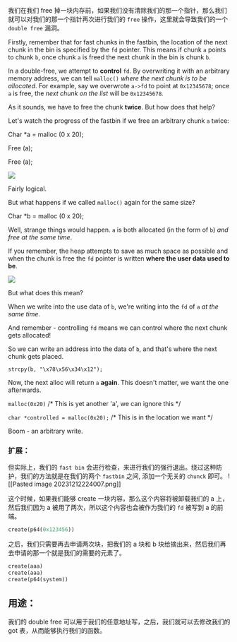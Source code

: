 我们在我们 free 掉一块内存前，如果我们没有清除我们的那一个指针，那么我们就可以对我们的那一个指针再次进行我们的 `free` 操作，这里就会导致我们的一个 `double free` 漏洞。

Firstly, remember that for fast chunks in the fastbin, the location of the next chunk in the bin is specified by the `fd` pointer. This means if chunk `a` points to chunk `b`, once chunk `a` is freed the next chunk in the bin is chunk `b`.

In a double-free, we attempt to **control** `fd`. By overwriting it with an arbitrary memory address, we can tell `malloc()` _where the next chunk is to be allocated_. For example, say we overwrote `a->fd` to point at `0x12345678`; once `a` is free, the _next chunk on the list_ will be `0x12345678`_._

As it sounds, we have to free the chunk **twice**. But how does that help?

Let's watch the progress of the fastbin if we free an arbitrary chunk `a` twice:

Char *a = malloc (0 x 20);

Free (a);

Free (a);

![](https://1919401647-files.gitbook.io/~/files/v0/b/gitbook-legacy-files/o/assets%2F-MEwBGnjPgf263kl5vWP%2F-MK9TNWL7biIXc0-fwXW%2F-MK9VSrgVDh-ZFxWSS42%2Fimage.png?alt=media&token=aa9841ab-2177-4625-8d09-5206a4ef6fb0)

Fairly logical.

But what happens if we called `malloc()` again for the same size?

Char *b = malloc (0 x 20);

Well, strange things would happen. `a` is both allocated (in the form of `b`) _and free at the same time_.

If you remember, the heap attempts to save as much space as possible and when the chunk is free the `fd` pointer is written **where the user data used to be**.

![](https://1919401647-files.gitbook.io/~/files/v0/b/gitbook-legacy-files/o/assets%2F-MEwBGnjPgf263kl5vWP%2F-MK9TNWL7biIXc0-fwXW%2F-MK9Xit_NuWfjHavDbpF%2Fimage.png?alt=media&token=b0847a19-9fb2-4e69-b8ba-08dc01964a41)

But what does this mean?

When we write into the use data of `b`, we're writing into the `fd` of `a` _at the same time_.

And remember - controlling `fd` means we can control where the next chunk gets allocated!

So we can write an address into the data of `b`, and that's where the next chunk gets placed.

`strcpy(b, "\x78\x56\x34\x12");`

Now, the next alloc will return `a` **again**. This doesn't matter, we want the one afterwards.

`malloc(0x20)` /* This is yet another 'a', we can ignore this */

`char *controlled = malloc(0x20);` /* This is in the location we want */

Boom - an arbitrary write.

### 扩展：
但实际上，我们的 `fast bin` 会进行检查，来进行我们的强行退出。绕过这种防护，我们的方法就是在我们的两个 `fastbin` 之间, 添加一个无关的 `chunck` 即可。
![[Pasted image 20231212224007.png]]

这个时候，如果我们能够 create 一块内容，那么这个内容将被卸载我们的 a 上，然后我们因为 a 被用了两次，所以这个内容也会被作为我们的 `fd` 被写到 a 的前端。
```python
create(p64(0x123456))
```

之后，我们只需要再去申请两次块，把我们的 a 块和 b 块给摘出来，然后我们再去申请的那一个就是我们的需要的元素了。

```python
create(aaa)
create(aaa)
create(p64(system))
```



## 用途：
我们的 double free 可以用于我们的任意地址写，之后，我们就可以去修改我们的 got 表，从而能够执行我们的函数。









